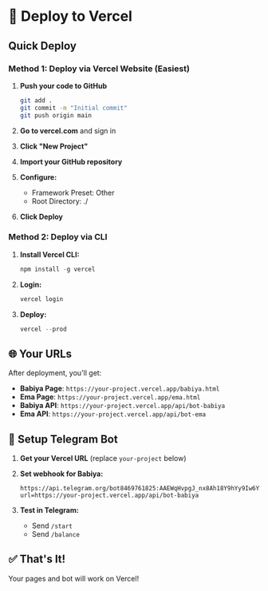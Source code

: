 # 🚀 Deploy to Vercel

## Quick Deploy

### Method 1: Deploy via Vercel Website (Easiest)

1. **Push your code to GitHub**
   ```bash
   git add .
   git commit -m "Initial commit"
   git push origin main
   ```

2. **Go to vercel.com** and sign in
3. **Click "New Project"**
4. **Import your GitHub repository**
5. **Configure:**
   - Framework Preset: Other
   - Root Directory: ./
6. **Click Deploy**

### Method 2: Deploy via CLI

1. **Install Vercel CLI:**
   ```powershell
   npm install -g vercel
   ```

2. **Login:**
   ```powershell
   vercel login
   ```

3. **Deploy:**
   ```powershell
   vercel --prod
   ```

## 🌐 Your URLs

After deployment, you'll get:
- **Babiya Page**: `https://your-project.vercel.app/babiya.html`
- **Ema Page**: `https://your-project.vercel.app/ema.html`
- **Babiya API**: `https://your-project.vercel.app/api/bot-babiya`
- **Ema API**: `https://your-project.vercel.app/api/bot-ema`

## 🤖 Setup Telegram Bot

1. **Get your Vercel URL** (replace `your-project` below)

2. **Set webhook for Babiya:**
   ```
   https://api.telegram.org/bot8469761825:AAEWqHvpgJ_nx8Ah18Y9hYy9Iw6YXSy1RBQ/setWebhook?url=https://your-project.vercel.app/api/bot-babiya
   ```

3. **Test in Telegram:**
   - Send `/start`
   - Send `/balance`

## ✅ That's It!

Your pages and bot will work on Vercel!

